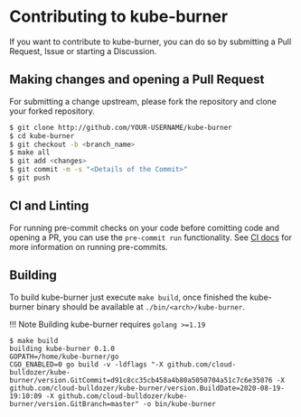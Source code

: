 # Contributing to kube-burner

If you want to contribute to kube-burner, you can do so by submitting a Pull Request, Issue or starting a Discussion.

## Making changes and opening a Pull Request

For submitting a change upstream, please fork the repository and clone your forked repository.
```bash
$ git clone http://github.com/YOUR-USERNAME/kube-burner
$ cd kube-burner
$ git checkout -b <branch_name>
$ make all
$ git add <changes>
$ git commit -m -s "<Details of the Commit>"
$ git push
```

## CI and Linting

For running pre-commit checks on your code before comitting code and opening a PR, you can use the `pre-commit run` functionality.  See [CI docs](https://cloud-bulldozer.github.io/kube-burner/latest/contributing/pullrequest/#running-local-pre-commit) for more information on running pre-commits.

## Building

To build kube-burner just execute `make build`, once finished the kube-burner binary should be available at `./bin/<arch>/kube-burner`.

!!! Note
    Building kube-burner requires `golang >=1.19`

```console
$ make build
building kube-burner 0.1.0
GOPATH=/home/kube-burner/go
CGO_ENABLED=0 go build -v -ldflags "-X github.com/cloud-bulldozer/kube-burner/version.GitCommit=d91c8cc35cb458a4b80a5050704a51c7c6e35076 -X github.com/cloud-bulldozer/kube-burner/version.BuildDate=2020-08-19-19:10:09 -X github.com/cloud-bulldozer/kube-burner/version.GitBranch=master" -o bin/kube-burner
```
